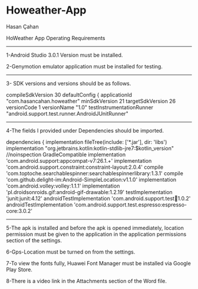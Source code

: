 # Howeather-App

Hasan Çahan

HoWeather App Operating Requirements
_____________________________________________

1-Android Studio 3.0.1 Version must be installed.

2-Genymotion emulator application must be installed for testing.


*************************************************** **********************
3- SDK versions and versions should be as follows.

compileSdkVersion 30
     defaultConfig {
         applicationId "com.hasancahan.howeather"
         minSdkVersion 21
         targetSdkVersion 26
         versionCode 1
         versionName "1.0"
         testInstrumentationRunner "android.support.test.runner.AndroidJUnitRunner"


*************************************************** **********************
4-The fields I provided under Dependencies should be imported.

dependencies {
     implementation fileTree(include: ['*.jar'], dir: 'libs')
     implementation "org.jetbrains.kotlin:kotlin-stdlib-jre7:$kotlin_version"
     //noinspection GradleCompatible
     implementation 'com.android.support:appcompat-v7:26.1.+'
     implementation 'com.android.support.constraint:constraint-layout:2.0.4'
     compile 'com.toptoche.searchablespinner:searchablespinnerlibrary:1.3.1'
     compile 'com.github.delight-im:Android-SimpleLocation:v1.1.0'
     implementation 'com.android.volley:volley:1.1.1'
     implementation 'pl.droidsonroids.gif:android-gif-drawable:1.2.19'
     testImplementation 'junit:junit:4.12'
     androidTestImplementation 'com.android.support.test:runner:1.0.2'
     androidTestImplementation 'com.android.support.test.espresso:espresso-core:3.0.2'

*************************************************** **********************

5-The apk is installed and before the apk is opened immediately, location permission must be given to the application in the application permissions section of the settings.

6-Gps-Location must be turned on from the settings.

7-To view the fonts fully, Huawei Font Manager must be installed via Google Play Store.

8-There is a video link in the Attachments section of the Word file.
